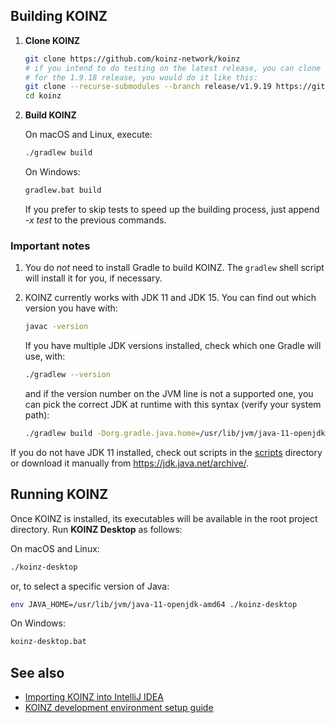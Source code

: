 ## Building KOINZ

1. **Clone KOINZ**

   ```sh
   git clone https://github.com/koinz-network/koinz
   # if you intend to do testing on the latest release, you can clone the respective branch selectively, without downloading the whole repository
   # for the 1.9.18 release, you would do it like this:
   git clone --recurse-submodules --branch release/v1.9.19 https://github.com/koinz-network/koinz
   cd koinz
   ```

2. **Build KOINZ**

   On macOS and Linux, execute:
   ```sh
   ./gradlew build
   ```

   On Windows:
   ```cmd
   gradlew.bat build
   ```

   If you prefer to skip tests to speed up the building process, just append _-x test_ to the previous commands.

### Important notes

1. You do _not_ need to install Gradle to build KOINZ. The `gradlew` shell script will install it for you, if necessary.

2. KOINZ currently works with JDK 11 and JDK 15. You can find out which
   version you have with:

   ```sh
   javac -version
   ```

   If you have multiple JDK versions installed, check which one Gradle will use, with:

   ```sh
   ./gradlew --version
   ```

   and if the version number on the JVM line is not a supported one, you can pick the correct JDK at runtime with this syntax (verify your system path):

   ```sh
   ./gradlew build -Dorg.gradle.java.home=/usr/lib/jvm/java-11-openjdk-amd64/
   ```

If you do not have JDK 11 installed, check out scripts in the [scripts](../scripts) directory or download it manually from https://jdk.java.net/archive/.

## Running KOINZ

Once KOINZ is installed, its executables will be available in the root project directory. Run **KOINZ Desktop** as follows:

On macOS and Linux:
```sh
./koinz-desktop
```
or, to select a specific version of Java:
```sh
env JAVA_HOME=/usr/lib/jvm/java-11-openjdk-amd64 ./koinz-desktop
```

On Windows:
```cmd
koinz-desktop.bat
```

## See also

 - [Importing KOINZ into IntelliJ IDEA](./idea-import.md)
 - [KOINZ development environment setup guide](./dev-setup.md)
